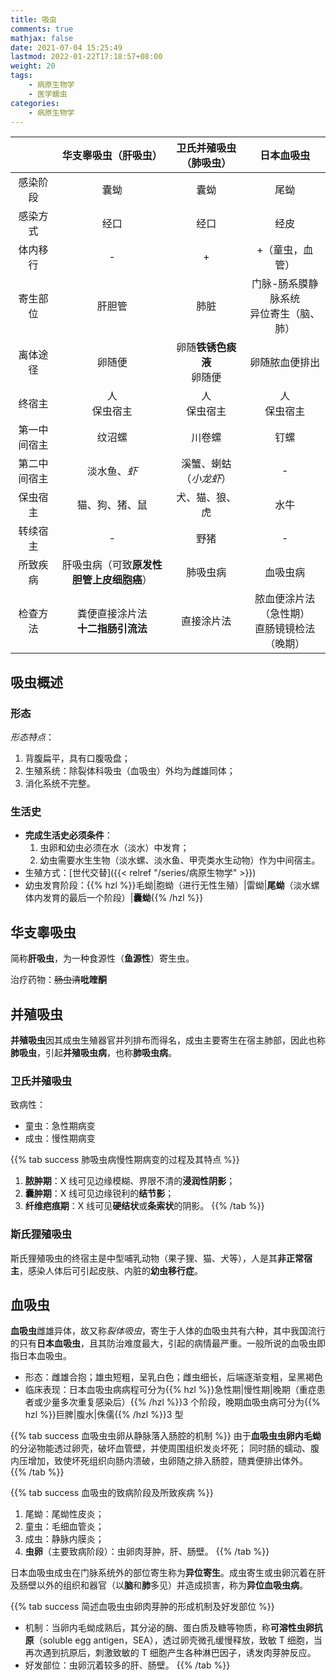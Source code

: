 ```yaml
---
title: 吸虫
comments: true
mathjax: false
date: 2021-07-04 15:25:49
lastmod: 2022-01-22T17:18:57+08:00
weight: 20
tags:
    - 病原生物学
    - 医学蠕虫
categories:
    - 病原生物学
---
```


|              |           华支睾吸虫（肝吸虫）           |   卫氏并殖吸虫（肺吸虫）   |                  日本血吸虫                  |
|:------------:|:----------------------------------------:|:--------------------------:|:--------------------------------------------:|
|   感染阶段   |                   囊蚴                   |            囊蚴            |                     尾蚴                     |
|   感染方式   |                   经口                   |            经口            |                     经皮                     |
|   体内移行   |                     -                    |              +             |                +（童虫，血管）               |
|   寄生部位   |                  肝胆管                  |            肺脏            |  门脉-肠系膜静脉系统<br/>异位寄生（脑、肺）  |
|   离体途径   |                  卵随便                  | 卵随**铁锈色痰液**<br/>卵随便 |                卵随脓血便排出                |
|    终宿主    |               人<br/>保虫宿主               |        人<br/>保虫宿主        |                 人<br/>保虫宿主                 |
| 第一中间宿主 |                  纹沼螺                  |           川卷螺           |                     钉螺                     |
| 第二中间宿主 |               淡水鱼、*虾*               |   溪蟹、蝲蛄（*小龙虾*）   |                       -                      |
|   保虫宿主   |              猫、狗、猪、鼠              |       犬、猫、狼、虎       |                     水牛                     |
|   转续宿主   |                     -                    |            野猪            |                       -                      |
|   所致疾病   | 肝吸虫病（可致**原发性胆管上皮细胞癌**） |          肺吸虫病          |                   血吸虫病                   |
|   检查方法   |    粪便直接涂片法<br/>**十二指肠引流法**    |         直接涂片法         | 脓血便涂片法（急性期）<br/>直肠镜镜检法（晚期） |

<!--more-->

## 吸虫概述

### 形态

*形态特点*：
1. 背腹扁平，具有口腹吸盘；
2. 生殖系统：除裂体科吸虫（血吸虫）外均为雌雄同体；
3. 消化系统不完整。

### 生活史

- **完成生活史必须条件**：
    1. 虫卵和幼虫必须在水（淡水）中发育；
    2. 幼虫需要水生生物（淡水螺、淡水鱼、甲壳类水生动物）作为中间宿主。
- 生殖方式：[世代交替]({{< relref "/series/病原生物学" >}})
- 幼虫发育阶段：{{% hzl %}}毛蚴|胞蚴（进行无性生殖）|雷蚴|**尾蚴**（淡水螺体内发育的最后一个阶段）|**囊蚴**{{% /hzl %}}

## 华支睾吸虫

简称**肝吸虫**，为一种食源性（**鱼源性**）寄生虫。

治疗药物：~~肠虫清~~**吡喹酮**

## 并殖吸虫

**并殖吸虫**因其成虫生殖器官并列排布而得名，成虫主要寄生在宿主肺部，因此也称**肺吸虫**，引起**并殖吸虫病**，也称**肺吸虫病**。

### 卫氏并殖吸虫

致病性：
- 童虫：急性期病变
- 成虫：慢性期病变

{{% tab success 肺吸虫病慢性期病变的过程及其特点 %}}
1. **脓肿期**：X 线可见边缘模糊、界限不清的**浸润性阴影**；
2. **囊肿期**：X 线可见边缘锐利的**结节影**；
3. **纤维疤痕期**：X 线可见**硬结状**或**条索状**的阴影。
{{% /tab %}}

### 斯氏狸殖吸虫

斯氏狸殖吸虫的终宿主是中型哺乳动物（果子狸、猫、犬等），人是其**非正常宿主**，感染人体后可引起皮肤、内脏的**幼虫移行症**。

## 血吸虫

**血吸虫**雌雄异体，故又称*裂体吸虫*，寄生于人体的血吸虫共有六种，其中我国流行的只有**日本血吸虫**，且其防治难度最大，引起的病情最严重。一般所说的血吸虫即指日本血吸虫。

- 形态：雌雄合抱；雄虫短粗，呈乳白色；雌虫细长，后端逐渐变粗，呈黑褐色
- 临床表现：日本血吸虫病病程可分为{{% hzl %}}急性期|慢性期|晚期（重症患者或少量多次重复感染后）{{% /hzl %}}3 个阶段，晚期血吸虫病可分为{{% hzl %}}巨脾|腹水|侏儒{{% /hzl %}}3 型

{{% tab success 血吸虫虫卵从静脉落入肠腔的机制 %}}
由于**血吸虫虫卵内毛蚴**的分泌物能透过卵壳，破坏血管壁，并使周围组织发炎坏死；
同时肠的蠕动、腹内压增加，致使坏死组织向肠内溃破，虫卵随之排入肠腔，随粪便排出体外。
{{% /tab %}}

{{% tab success 血吸虫的致病阶段及所致疾病 %}}
1. 尾蚴：尾蚴性皮炎；
2. 童虫：毛细血管炎；
3. 成虫：静脉内膜炎；
4. **虫卵**（主要致病阶段）：虫卵肉芽肿，肝、肠壁。
{{% /tab %}}

日本血吸虫成虫在门脉系统外的部位寄生称为**异位寄生**。成虫寄生或虫卵沉着在肝及肠壁以外的组织和器官（以**脑**和**肺**多见）并造成损害，称为**异位血吸虫病**。

{{% tab success 简述血吸虫虫卵肉芽肿的形成机制及好发部位 %}}
- 机制：当卵内毛蚴成熟后，其分泌的酶、蛋白质及糖等物质，称**可溶性虫卵抗原**（soluble egg antigen，SEA），透过卵壳微孔缓慢释放，致敏
  T 细胞，当再次遇到抗原后，刺激致敏的 T 细胞产生各种淋巴因子，诱发肉芽肿反应。
- 好发部位：虫卵沉着较多的肝、肠壁。
{{% /tab %}}

